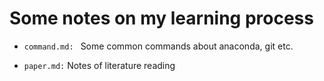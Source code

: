 # Some notes on my learning process

- `command.md: ` Some common commands about anaconda, git etc.

- `paper.md:` Notes of literature reading

